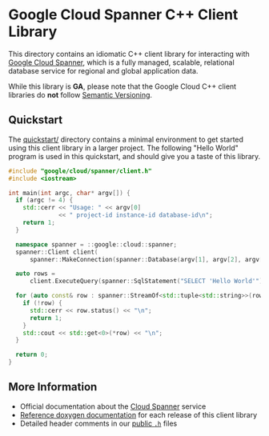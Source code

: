 # Google Cloud Spanner C++ Client Library

This directory contains an idiomatic C++ client library for interacting with
[Google Cloud Spanner](https://cloud.google.com/spanner/), which is a fully
managed, scalable, relational database service for regional and global
application data.

While this library is **GA**, please note that the Google Cloud C++ client
libraries do **not** follow [Semantic Versioning](http://semver.org/).

## Quickstart

The [quickstart/](quickstart/README.md) directory contains a minimal environment
to get started using this client library in a larger project. The following
"Hello World" program is used in this quickstart, and should give you a taste of
this library.

<!-- inject-quickstart-start -->

```cc
#include "google/cloud/spanner/client.h"
#include <iostream>

int main(int argc, char* argv[]) {
  if (argc != 4) {
    std::cerr << "Usage: " << argv[0]
              << " project-id instance-id database-id\n";
    return 1;
  }

  namespace spanner = ::google::cloud::spanner;
  spanner::Client client(
      spanner::MakeConnection(spanner::Database(argv[1], argv[2], argv[3])));

  auto rows =
      client.ExecuteQuery(spanner::SqlStatement("SELECT 'Hello World'"));

  for (auto const& row : spanner::StreamOf<std::tuple<std::string>>(rows)) {
    if (!row) {
      std::cerr << row.status() << "\n";
      return 1;
    }
    std::cout << std::get<0>(*row) << "\n";
  }

  return 0;
}
```

<!-- inject-quickstart-end -->

## More Information

- Official documentation about the [Cloud Spanner][cloud-spanner-docs] service
- [Reference doxygen documentation][doxygen-link] for each release of this
  client library
- Detailed header comments in our [public `.h`][source-link] files

[cloud-spanner-docs]: https://cloud.google.com/spanner/docs/
[doxygen-link]: https://cloud.google.com/cpp/docs/reference/spanner/latest/
[source-link]: https://github.com/googleapis/google-cloud-cpp/tree/main/google/cloud/spanner
